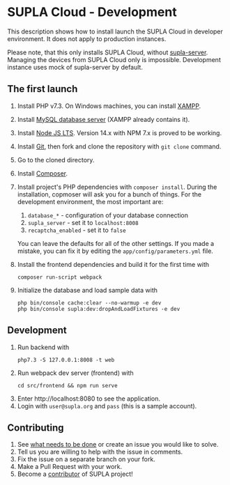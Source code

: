 # SUPLA Cloud - Development

This description shows how to install launch the SUPLA Cloud in
developer environment. It does not apply to production instances.

Please note, that this only installs SUPLA Cloud, without [supla-server](https://github.com/SUPLA/supla-core/tree/master/supla-server).
Managing the devices from SUPLA Cloud only is impossible. Development instance
uses mock of supla-server by default.

## The first launch

1. Install PHP v7.3. On Windows machines, you can install [XAMPP](https://www.apachefriends.org/pl/index.html).
2. Install [MySQL database server](https://dev.mysql.com/downloads/installer/) (XAMPP already contains it).
3. Install [Node JS LTS](https://nodejs.org/en/). Version 14.x with NPM 7.x is proved to be working.
4. Install [Git](https://git-scm.com/), then fork and clone the repository with `git clone` command.
5. Go to the cloned directory.
6. Install [Composer](https://getcomposer.org/download/).
7. Install project's PHP dependencies with `composer install`. During the installation,
   copmoser will ask you for a bunch of things. For the development environment, the most important are:
   1. `database_*` - configuration of your database connection
   1. `supla_server` - set it to `localhost:8008`
   1. `recaptcha_enabled` - set it to `false`
    
   You can leave the defaults for all of the other settings. If you made a mistake,
   you can fix it by editing the `app/config/parameters.yml` file.
   
8. Install the frontend dependencies and build it for the first time with
    ```
    composer run-script webpack
    ```
9. Initialize the database and load sample data with
   ```
   php bin/console cache:clear --no-warmup -e dev
   php bin/console supla:dev:dropAndLoadFixtures -e dev
   ```


## Development

1. Run backend with
   ```
   php7.3 -S 127.0.0.1:8008 -t web
   ```
2. Run webpack dev server (frontend) with
    ```
    cd src/frontend && npm run serve
    ```
3. Enter http://localhost:8080 to see the application.
4. Login with `user@supla.org` and `pass` (this is a sample account).

## Contributing

1. See [what needs to be done](https://github.com/SUPLA/supla-cloud/issues) or create an issue you would like to solve.
2. Tell us you are willing to help with the issue in comments.
3. Fix the issue on a separate branch on your fork.
4. Make a Pull Request with your work.
5. Become a [contributor](https://github.com/SUPLA/supla-cloud/graphs/contributors) of SUPLA project!
